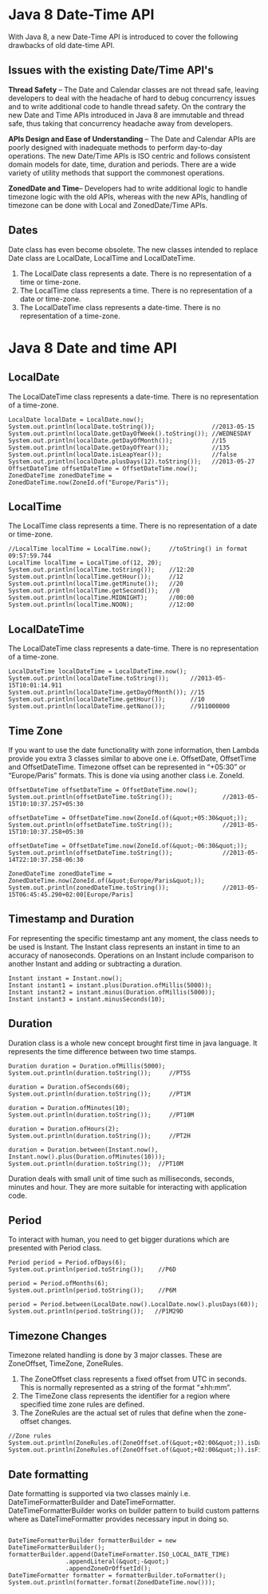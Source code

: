# Java 8 Date-Time API

With Java 8, a new Date-Time API is introduced to cover the following drawbacks of old date-time API.

## Issues with the existing Date/Time API's

**Thread Safety** – The Date and Calendar classes are not thread safe, leaving developers to deal with the headache of hard to debug concurrency issues and to write additional code to handle thread safety. On the contrary the new Date and Time APIs introduced in Java 8 are immutable and thread safe, thus taking that concurrency headache away from developers.

**APIs Design and Ease of Understanding** – The Date and Calendar APIs are poorly designed with inadequate methods to perform day-to-day operations. The new Date/Time APIs is ISO centric and follows consistent domain models for date, time, duration and periods. There are a wide variety of utility methods that support the commonest operations.

**ZonedDate and Time**– Developers had to write additional logic to handle timezone logic with the old APIs, whereas with the new APIs, handling of timezone can be done with Local and ZonedDate/Time APIs.

## Dates

Date class has even become obsolete. The new classes intended to replace Date class are LocalDate, LocalTime and LocalDateTime.

1. The LocalDate class represents a date. There is no representation of a time or time-zone.
2. The LocalTime class represents a time. There is no representation of a date or time-zone.
3. The LocalDateTime class represents a date-time. There is no representation of a time-zone.

# Java 8 Date and time API

## LocalDate
The LocalDateTime class represents a date-time. There is no representation of a time-zone.

```
LocalDate localDate = LocalDate.now();
System.out.println(localDate.toString());                //2013-05-15
System.out.println(localDate.getDayOfWeek().toString()); //WEDNESDAY
System.out.println(localDate.getDayOfMonth());           //15
System.out.println(localDate.getDayOfYear());            //135
System.out.println(localDate.isLeapYear());              //false
System.out.println(localDate.plusDays(12).toString());   //2013-05-27
OffsetDateTime offsetDateTime = OffsetDateTime.now();
ZonedDateTime zonedDateTime = ZonedDateTime.now(ZoneId.of("Europe/Paris"));
```

## LocalTime

The LocalTime class represents a time. There is no representation of a date or time-zone.

```
//LocalTime localTime = LocalTime.now();     //toString() in format 09:57:59.744
LocalTime localTime = LocalTime.of(12, 20);
System.out.println(localTime.toString());    //12:20
System.out.println(localTime.getHour());     //12
System.out.println(localTime.getMinute());   //20
System.out.println(localTime.getSecond());   //0
System.out.println(localTime.MIDNIGHT);      //00:00
System.out.println(localTime.NOON);          //12:00
```

## LocalDateTime
The LocalDateTime class represents a date-time. There is no representation of a time-zone.

```
LocalDateTime localDateTime = LocalDateTime.now();
System.out.println(localDateTime.toString());      //2013-05-15T10:01:14.911
System.out.println(localDateTime.getDayOfMonth()); //15
System.out.println(localDateTime.getHour());       //10
System.out.println(localDateTime.getNano());       //911000000
```

## Time Zone

If you want to use the date functionality with zone information, then Lambda provide you extra 3 classes similar to above one i.e. OffsetDate, OffsetTime and OffsetDateTime. Timezone offset can be represented in “+05:30” or “Europe/Paris” formats. This is done via using another class i.e. ZoneId.

```
OffsetDateTime offsetDateTime = OffsetDateTime.now();
System.out.println(offsetDateTime.toString());              //2013-05-15T10:10:37.257+05:30
 
offsetDateTime = OffsetDateTime.now(ZoneId.of(&quot;+05:30&quot;));
System.out.println(offsetDateTime.toString());              //2013-05-15T10:10:37.258+05:30
 
offsetDateTime = OffsetDateTime.now(ZoneId.of(&quot;-06:30&quot;));
System.out.println(offsetDateTime.toString());              //2013-05-14T22:10:37.258-06:30
 
ZonedDateTime zonedDateTime = ZonedDateTime.now(ZoneId.of(&quot;Europe/Paris&quot;));
System.out.println(zonedDateTime.toString());               //2013-05-15T06:45:45.290+02:00[Europe/Paris]

```


## Timestamp and Duration

For representing the specific timestamp ant any moment, the class needs to be used is Instant. The Instant class represents an instant in time to an accuracy of nanoseconds. Operations on an Instant include comparison to another Instant and adding or subtracting a duration.

```
Instant instant = Instant.now();
Instant instant1 = instant.plus(Duration.ofMillis(5000));
Instant instant2 = instant.minus(Duration.ofMillis(5000));
Instant instant3 = instant.minusSeconds(10);
```

## Duration 

Duration class is a whole new concept brought first time in java language. It represents the time difference between two time stamps.

```
Duration duration = Duration.ofMillis(5000);
System.out.println(duration.toString());     //PT5S
 
duration = Duration.ofSeconds(60);
System.out.println(duration.toString());     //PT1M
 
duration = Duration.ofMinutes(10);
System.out.println(duration.toString());     //PT10M
 
duration = Duration.ofHours(2);
System.out.println(duration.toString());     //PT2H
 
duration = Duration.between(Instant.now(), 
Instant.now().plus(Duration.ofMinutes(10)));
System.out.println(duration.toString());  //PT10M
```

Duration deals with small unit of time such as milliseconds, seconds, minutes and hour. They are more suitable for interacting with application code.

## Period 

To interact with human, you need to get bigger durations which are presented with Period class.


```
Period period = Period.ofDays(6);
System.out.println(period.toString());    //P6D
 
period = Period.ofMonths(6);
System.out.println(period.toString());    //P6M
 
period = Period.between(LocalDate.now().LocalDate.now().plusDays(60));
System.out.println(period.toString());   //P1M29D
```


## Timezone Changes

Timezone related handling is done by 3 major classes. These are ZoneOffset, TimeZone, ZoneRules.

1. The ZoneOffset class represents a fixed offset from UTC in seconds. This is normally represented as a string of the format “±hh:mm”.
2. The TimeZone class represents the identifier for a region where specified time zone rules are defined.
3. The ZoneRules are the actual set of rules that define when the zone-offset changes.


```
//Zone rules
System.out.println(ZoneRules.of(ZoneOffset.of(&quot;+02:00&quot;)).isDaylightSavings(Instant.now()));
System.out.println(ZoneRules.of(ZoneOffset.of(&quot;+02:00&quot;)).isFixedOffset());

```

## Date formatting 

Date formatting is supported via two classes mainly i.e. DateTimeFormatterBuilder and DateTimeFormatter. DateTimeFormatterBuilder works on builder pattern to build custom patterns where as DateTimeFormatter provides necessary input in doing so.


```

DateTimeFormatterBuilder formatterBuilder = new DateTimeFormatterBuilder();
formatterBuilder.append(DateTimeFormatter.ISO_LOCAL_DATE_TIME)
                .appendLiteral(&quot;-&quot;)
                .appendZoneOrOffsetId();
DateTimeFormatter formatter = formatterBuilder.toFormatter();
System.out.println(formatter.format(ZonedDateTime.now()));
```










